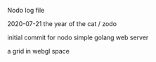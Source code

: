 Nodo log file

2020-07-21 the year of the cat / zodo

initial commit for nodo simple golang web server

a grid in webgl space


